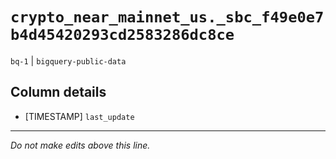 # `crypto_near_mainnet_us._sbc_f49e0e7b4d45420293cd2583286dc8ce`
`bq-1` | `bigquery-public-data`

## Column details
* [TIMESTAMP] `last_update`

-------------------------------------------------------------------------------
*Do not make edits above this line.*
